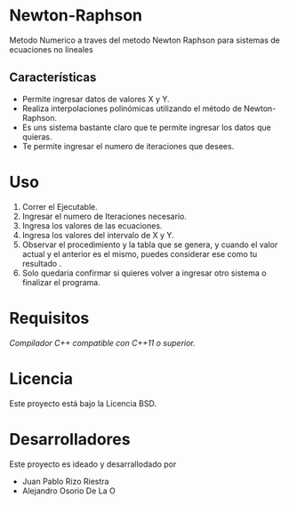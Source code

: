 # Newton-Raphson
Metodo Numerico a traves del metodo Newton Raphson para sistemas de ecuaciones no lineales

## Características
- Permite ingresar datos de valores X y Y.
- Realiza interpolaciones polinómicas utilizando el método de Newton-Raphson.
- Es uns sistema bastante claro que te permite ingresar los datos que quieras.
- Te permite ingresar el numero de iteraciones que desees.

# Uso
1. Correr el Ejecutable.
2. Ingresar el numero de Iteraciones necesario.
3. Ingresa los valores de las ecuaciones.
4. Ingresa los valores del intervalo de X y Y.
5. Observar el procedimiento y la tabla que se genera, y cuando el valor actual y el anterior es el     mismo, puedes considerar ese como tu resultado .
6. Solo quedaria confirmar si quieres volver a ingresar otro sistema o finalizar el programa.
# Requisitos
*Compilador C++ compatible con C++11 o superior.*

# Licencia
Este proyecto está bajo la Licencia BSD.

# Desarrolladores
Este proyecto es ideado y desarrallodado por

- Juan Pablo Rizo Riestra
- Alejandro Osorio De La O 
